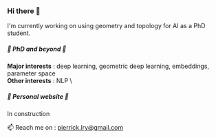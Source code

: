 ### Hi there 👋

I'm currently working on using geometry and topology for AI as a PhD student.

##### 🌱 PhD and beyond 🌱

**Major interests** : deep learning, geometric deep learning, embeddings, parameter space \
**Other interests** : NLP \

##### 🚧 Personal website 🚧

In construction


📫 Reach me on : pierrick.lry@gmail.com


<!--
**PierrickLeroy/PierrickLeroy** is a ✨ _special_ ✨ repository because its `README.md` (this file) appears on your GitHub profile.

Here are some ideas to get you started:

- 🔭 I’m currently working on ...
- 🌱 I’m currently learning ...
- 👯 I’m looking to collaborate on ...
- 🤔 I’m looking for help with ...
- 💬 Ask me about ...
- 
- 😄 Pronouns: ...
- ⚡ Fun fact: ...
-->
